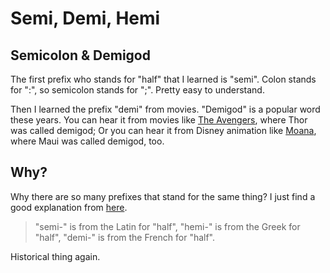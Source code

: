 # Semi, Demi, Hemi



## Semicolon & Demigod

The first prefix who stands for "half" that I learned is "semi". Colon stands for ":", so semicolon stands for ";". Pretty easy to understand.

Then I learned the prefix "demi" from movies. "Demigod" is a popular word these years. You can hear it from movies like [The Avengers][theavengers], where Thor was called demigod; Or you can hear it from Disney animation like [Moana][moana], where Maui was called demigod, too.


## Why?

Why there are so many prefixes that stand for the same thing? I just find a good explanation from [here][answer].

> "semi-" is from the Latin for "half", "hemi-" is from the Greek for "half", "demi-" is from the French for "half".

Historical thing again.


[answer]: http://www.24en.com/study/words/2014-10-20/170876.html
[theavengers]: https://en.wikipedia.org/wiki/The_Avengers_(2012_film)
[moana]: https://en.wikipedia.org/wiki/Moana_(2016_film)

